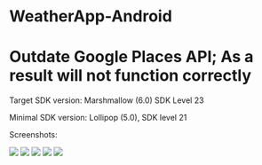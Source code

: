 <h1>WeatherApp-Android</h2>
<h1> Outdate Google Places API; As a result will not function correctly </h1> 

<p>Target SDK version: Marshmallow (6.0) SDK Level 23 </p>
<p> Minimal SDK version: Lollipop (5.0), SDK level 21 </p> 

<p>Screenshots:</p>

<img src="img/AutoComplete.JPG">
<img src="img/CityListView UI.JPG">
<img src="img/SettingsActivity UI.JPG">
<img src="img/WeatherFragment UI Celsius.JPG">
<img src="img/WeatherFragment UI.JPG">
